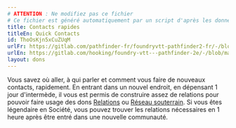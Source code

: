```yaml
---
# ATTENTION : Ne modifiez pas ce fichier
# Ce fichier est généré automatiquement par un script d'après les données du module Foundry VTT officiel et de sa traduction
title: Contacts rapides
titleEn: Quick Contacts
id: ThoOsKjn5xCuZUqM
urlFr: https://gitlab.com/pathfinder-fr/foundryvtt-pathfinder2-fr/-/blob/master/data/feats/ThoOsKjn5xCuZUqM.htm
urlEn: https://gitlab.com/hooking/foundry-vtt---pathfinder-2e/-/blob/master/packs/data/feats.db/quick-contacts.json
layout: dons
---
```

Vous savez où aller, à qui parler et comment vous faire de nouveaux contacts, rapidement. En entrant dans un nouvel endroit, en dépensant 1 jour d'intermède, il vous est permis de construire assez de relations pour pouvoir faire usage des dons [Relations](relations.html) ou [Réseau souterrain](réseau-souterrain.html). Si vous êtes légendaire en Société, vous pouvez trouver les relations nécessaires en 1 heure après être entré dans une nouvelle communauté.

